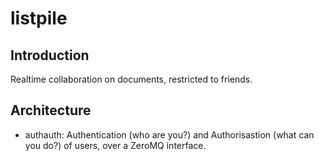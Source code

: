 listpile
========

Introduction
------------

Realtime collaboration on documents, restricted to friends.

Architecture
------------

-   authauth: Authentication (who are you?) and Authorisastion (what can you do?) of users, over a ZeroMQ interface.

